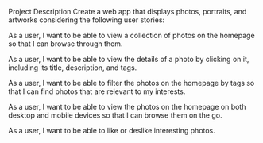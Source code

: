 Project Description
Create a web app that displays photos, portraits, and artworks considering the following user stories:

As a user, I want to be able to view a collection of photos on the homepage so that I can browse through them.

As a user, I want to be able to view the details of a photo by clicking on it, including its title, description, and tags.

As a user, I want to be able to filter the photos on the homepage by tags so that I can find photos that are relevant to my interests.

As a user, I want to be able to view the photos on the homepage on both desktop and mobile devices so that I can browse them on the go.

As a user, I want to be able to like or deslike interesting photos.
